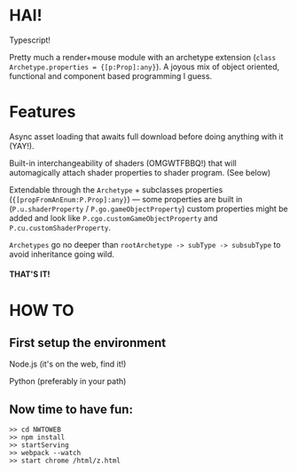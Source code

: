 # HAI!
Typescript!

Pretty much a render+mouse module with an archetype extension (`class Archetype.properties = {[p:Prop]:any}`). A joyous mix of object oriented, functional and component based programming I guess.


# Features
Async asset loading that awaits full download before doing anything with it (YAY!).

Built-in interchangeability of shaders (OMGWTFBBQ!) that will automagically attach shader properties to shader program. (See below)

Extendable through the `Archetype` + subclasses properties (`{[propFromAnEnum:P.Prop]:any}`) — some properties are built in (``P.u.shaderProperty`` / ``P.go.gameObjectProperty``) custom properties might be added and look like `P.cgo.customGameObjectProperty` and `P.cu.customShaderProperty`.

`Archetypes` go no deeper than ``rootArchetype -> subType -> subsubType`` to avoid inheritance going wild.

#### THAT'S IT!


# HOW TO
## First setup the environment
Node.js  (it's on the web, find it!)

Python (preferably in your path)

## Now time to have fun:
```
>> cd NWTOWEB
>> npm install
>> startServing
>> webpack --watch
>> start chrome /html/z.html
```

